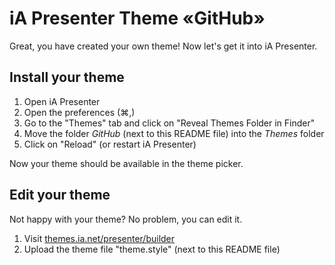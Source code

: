 # iA Presenter Theme «GitHub»

Great, you have created your own theme! Now let's get it into iA Presenter.

## Install your theme

1. Open iA Presenter
2. Open the preferences (⌘,)
3. Go to the "Themes" tab and click on "Reveal Themes Folder in Finder"
4. Move the folder *GitHub* (next to this README file) into the *Themes* folder
5. Click on "Reload" (or restart iA Presenter)

Now your theme should be available in the theme picker.

## Edit your theme

Not happy with your theme? No problem, you can edit it.

1. Visit [themes.ia.net/presenter/builder](http://themes.ia.net/presenter/builder)
2. Upload the theme file "theme.style" (next to this README file)